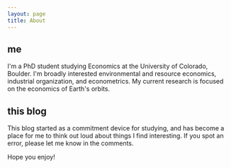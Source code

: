 ```yaml
---
layout: page
title: About
---
```

## me
I'm a PhD student studying Economics at the University of Colorado, Boulder. I'm broadly interested environmental and resource economics, industrial organization, and econometrics. My current research is focused on the economics of Earth's orbits.

## this blog
This blog started as a commitment device for studying, and has become a place for me to think out loud about things I find interesting. If you spot an error, please let me know in the comments.

Hope you enjoy!

